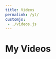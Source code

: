 ```yaml
---
title: Videos
permalink: /yt/
customjs:
 - ./videos.js
---
```


# My Videos

<div id="videos" style="display:flex,flex-wrap:wrap,justify-content:flex-end"></div>
